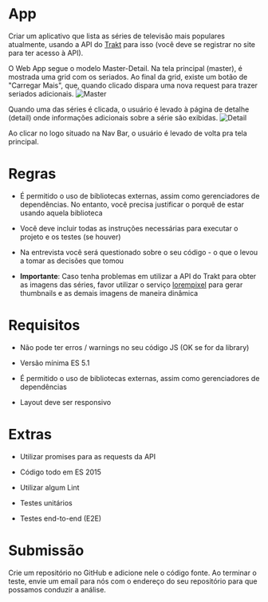 # App

Criar um aplicativo que lista as séries de televisão mais populares atualmente, usando a API do [Trakt](https://trakt.tv) para isso (você deve se registrar no site para ter acesso à API).

O Web App segue o modelo Master-Detail. Na tela principal (master), é mostrada uma grid com os seriados. Ao final da grid, existe um botão de "Carregar Mais", que, quando clicado dispara uma nova request para trazer seriados adicionais.
![Master](https://github.com/finchsolucoes/recrutamento-front/raw/master/Master.png)

Quando uma das séries é clicada, o usuário é levado à página de detalhe (detail) onde informações adicionais sobre a série são exibidas.
![Detail](https://github.com/finchsolucoes/recrutamento-front/raw/master/Detail.png)

Ao clicar no logo situado na Nav Bar, o usuário é levado de volta pra tela principal.


# Regras

* É permitido o uso de bibliotecas externas, assim como gerenciadores de dependências. No entanto, você precisa justificar o porquê de estar usando aquela biblioteca

* Você deve incluir todas as instruções necessárias para executar o projeto e os testes (se houver)

* Na entrevista você será questionado sobre o seu código - o que o levou a tomar as decisões que tomou

* **Importante**: Caso tenha problemas em utilizar a API do Trakt para obter as imagens das séries, favor utilizar o serviço [lorempixel](http://lorempixel.com) para gerar thumbnails e as demais imagens de maneira dinâmica


# Requisitos

* Não pode ter erros / warnings no seu código JS (OK se for da library)

* Versão mínima ES 5.1

* É permitido o uso de bibliotecas externas, assim como gerenciadores de dependências

* Layout deve ser responsivo


# Extras

* Utilizar promises para as requests da API

* Código todo em ES 2015

* Utilizar algum Lint

* Testes unitários

* Testes end-to-end (E2E)


# Submissão

Crie um repositório no GitHub e adicione nele o código fonte. Ao terminar o teste, envie um email para nós com o endereço do seu repositório para que possamos conduzir a análise.
